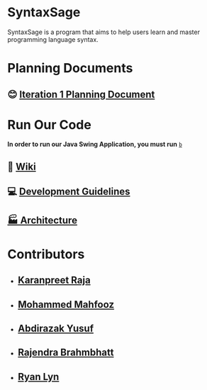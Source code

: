 # SyntaxSage

SyntaxSage is a program that aims to help users learn and master programming language syntax.

# Planning Documents

## 😊 [Iteration 1 Planning Document](Planning%20Documents/Iteration1.md)

# Run Our Code

**In order to run our Java Swing Application, you must run** [`b`](https://github.com/KaranpreetRaja/SyntaxSage/blob/main/src/GUI/Login.java)

## 📖 [Wiki](https://github.com/KaranpreetRaja/SyntaxSage/wiki)

## 💻 [Development Guidelines](Planning%20Documents/DevGuidelines.md)

## [🏭 Architecture](Planning%20Documents/SyntaxSageArchitecture.jpg)

# Contributors

- ## [Karanpreet Raja](https://github.com/KaranpreetRaja/)
- ## [Mohammed Mahfooz](https://github.com/mahfoozm/)
- ## [Abdirazak Yusuf](https://github.com/Abdirazak140/)
- ## [Rajendra Brahmbhatt](https://github.com/Rajendra1308/)
- ## [Ryan Lyn](https://github.com/EarmuffSlime/)
